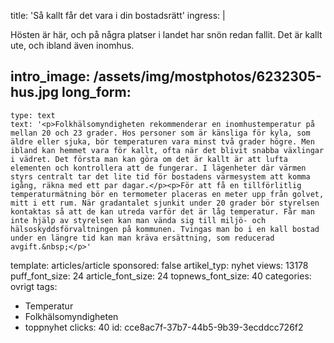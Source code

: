 title: 'Så kallt får det vara i din bostadsrätt'
ingress: |
  <p>Hösten är här, och på några platser i landet har snön redan fallit. Det är kallt ute, och ibland även inomhus.
  </p>
  
intro_image: /assets/img/mostphotos/6232305-hus.jpg
long_form:
  -
    type: text
    text: '<p>Folkhälsomyndigheten rekommenderar en inomhustemperatur på mellan 20 och 23 grader. Hos personer som är känsliga för kyla, som äldre eller sjuka, bör temperaturen vara minst två grader högre. Men ibland kan hemmet vara för kallt, ofta när det blivit snabba växlingar i vädret. Det första man kan göra om det är kallt är att lufta elementen och kontrollera att de fungerar. I lägenheter där värmen styrs centralt tar det lite tid för bostadens värmesystem att komma igång, räkna med ett par dagar.</p><p>För att få en tillförlitlig temperaturmätning bör en termometer placeras en meter upp från golvet, mitt i ett rum. När gradantalet sjunkit under 20 grader bör styrelsen kontaktas så att de kan utreda varför det är låg temperatur. Får man inte hjälp av styrelsen kan man vända sig till miljö- och hälsoskyddsförvaltningen på kommunen. Tvingas man bo i en kall bostad under en längre tid kan man kräva ersättning, som reducerad avgift.&nbsp;</p>'
template: articles/article
sponsored: false
artikel_typ: nyhet
views: 13178
puff_font_size: 24
article_font_size: 24
topnews_font_size: 40
categories: ovrigt
tags:
  - Temperatur
  - Folkhälsomyndigheten
  - toppnyhet
clicks: 40
id: cce8ac7f-37b7-44b5-9b39-3ecddcc726f2
